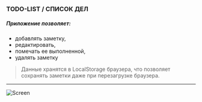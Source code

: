 ### TODO-LIST / СПИСОК ДЕЛ

##### Приложение позволяет:
- добавлять заметку,
- редактировать,
- помечать ее выполненной,
- удалять заметку

> Данные хранятся в LocalStorage браузера, что позволяет сохранять заметки даже при перезагрузке браузера.
---

![Screen](https://user-images.githubusercontent.com/91024228/221403724-3cac7779-f8a1-4d6d-88dd-05578c51e177.PNG)



